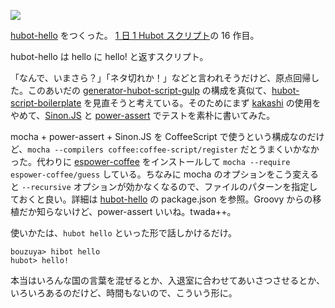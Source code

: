 ![](http://img.bouzuya.net/2014-07-29.png)

[hubot-hello][gh:bouzuya/hubot-hello] をつくった。 [1 日 1 Hubot スクリプト][hubot-script-per-day]の 16 作目。

hubot-hello は hello に hello! と返すスクリプト。

「なんで、いまさら？」「ネタ切れか！」などと言われそうだけど、原点回帰した。このあいだの [generator-hubot-script-gulp][gh:sanemat/generator-hubot-script-gulp] の構成を真似て、[hubot-script-boilerplate][gh:bouzuya/hubot-script-boilerplate] を見直そうと考えている。そのためにまず [kakashi][gh:bouzuya/kakashi] の使用をやめて、[Sinon.JS][gh:cjohansen/Sinon.JS] と [power-assert][gh:twada/power-assert] でテストを素朴に書いてみた。

mocha + power-assert + Sinon.JS を CoffeeScript で使うという構成なのだけど、`mocha --compilers coffee:coffee-script/register` だとうまくいかなかった。代わりに [espower-coffee][gh:twada/espower-coffee] をインストールして `mocha --require espower-coffee/guess` している。ちなみに mocha のオプションをこう変えると `--recursive` オプションが効かなくなるので、ファイルのパターンを指定しておくと良い。詳細は [hubot-hello][gh:bouzuya/hubot-hello] の package.json を参照。Groovy からの移植だか知らないけど、power-assert いいね。twada++。

使いかたは、`hubot hello` といった形で話しかけるだけ。

    bouzuya> hibot hello
    hubot> hello!

本当はいろんな国の言葉を混ぜるとか、入退室に合わせてあいさつさせるとか、いろいろあるのだけど、時間もないので、こういう形に。

[gh:bouzuya/hubot-hello]: https://github.com/bouzuya/hubot-hello
[gh:bouzuya/hubot-script-boilerplate]: https://github.com/bouzuya/hubot-script-boilerplate
[gh:bouzuya/kakashi]: https://github.com/bouzuya/kakashi
[gh:sanemat/generator-hubot-script-gulp]: https://github.com/sanemat/generator-hubot-script-gulp
[gh:cjohansen/Sinon.JS]: https://github.com/cjohansen/Sinon.JS
[gh:twada/power-assert]: https://github.com/twada/power-assert
[gh:twada/espower-coffee]: https://github.com/twada/espower-coffee
[hubot-script-per-day]: http://blog.bouzuya.net/posts?tags=hubot-script-per-day
